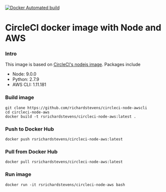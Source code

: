 [![Docker Automated build](https://img.shields.io/docker/automated/jrottenberg/ffmpeg.svg?style=flat-square)](https://hub.docker.com/r/rsrichardstevens/circleci-node-aws/)

# CircleCI docker image with Node and AWS

### Intro
This image is based on [CircleCI's nodejs image](https://hub.docker.com/r/circleci/node/). Packages include
- Node: 9.0.0
- Python: 2.7.9
- AWS CLI: 1.11.181

### Build image
```
git clone https://github.com/richardstevens/circleci-node-awscli
cd circleci-node-aws
docker build -t rsrichardstevens/circleci-node-aws:latest .
```

### Push to Docker Hub
```
docker push rsrichardstevens/circleci-node-aws:latest
```

### Pull from Docker Hub
```
docker pull rsrichardstevens/circleci-node-aws:latest
```

### Run image
```
docker run -it rsrichardstevens/circleci-node-aws bash
```

